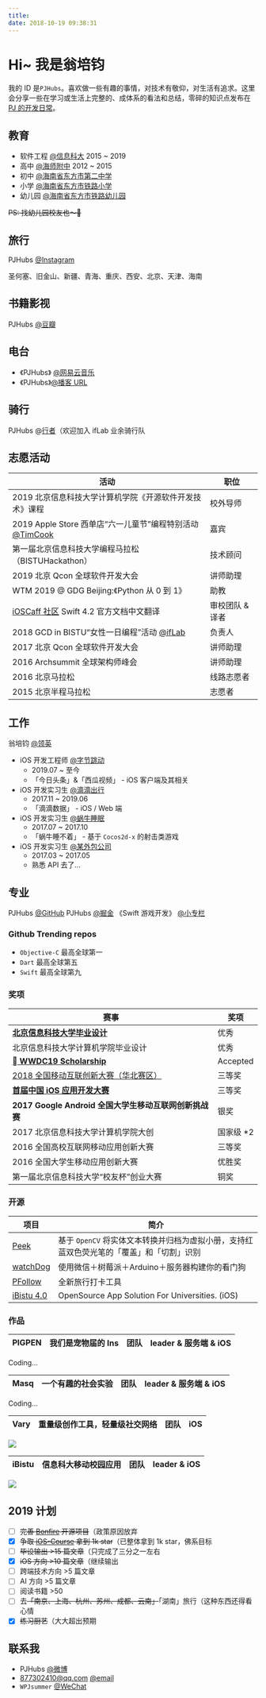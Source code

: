 ```yaml
---
title: 
date: 2018-10-19 09:38:31
---
```


# Hi~ 我是翁培钧
我的 ID 是`PJHubs`。喜欢做一些有趣的事情，对技术有敬仰，对生活有追求。这里会分享一些在学习或生活上完整的、成体系的看法和总结，零碎的知识点发布在 [PJ 的开发日常](https://github.com/windstormeye/iOS-Course)。

## 教育
* 软件工程 [@信息科大](http://www.bistu.edu.cn) 2015 ~ 2019
* 高中 [@海师附中](http://www.hsfzedu.cn) 2012 ~ 2015
* 初中 [@海南省东方市第二中学]()
* 小学 [@海南省东方市铁路小学]()
* 幼儿园 [@海南省东方市铁路幼儿园]()

~~PS: 找幼儿园校友也～🥺~~

## 旅行
PJHubs [@Instagram](https://www.instagram.com/pjhubs/)

圣何塞、旧金山、新疆、青海、重庆、西安、北京、天津、海南

## 书籍影视
PJHubs [@豆瓣](https://www.douban.com/people/142311182/)

## 电台
* 《PJHubs》 [@网易云音乐](https://music.163.com/#/djradio?id=527553635)
* 《PJHubs》[@播客 URL](https://getpodcast.xyz/data/163/527553635.xml)

## 骑行
PJHubs @[行者](https://www.imxingzhe.com/portal/#!/)（欢迎加入 ifLab 业余骑行队


## 志愿活动
活动 | 职位
--- | ---
2019 北京信息科技大学计算机学院《开源软件开发技术》课程 | 校外导师
2019 Apple Store 西单店“六一儿童节”编程特别活动 [@TimCook](https://m.weibo.cn/5524254784/4378269463566752) | 嘉宾
第一届北京信息科技大学编程马拉松（BISTUHackathon）| 技术顾问
2019 北京 Qcon 全球软件开发大会 | 讲师助理
WTM 2019 @ GDG Beijing:《Python 从 0 到 1》| 助教
[iOSCaff 社区](https://learnku.com/docs/the-swift-programming-language/4.2) Swift 4.2 官方文档中文翻译 | 审校团队 & 译者
2018 GCD in BISTU“女性一日编程”活动 [@ifLab](https://www.iflab.org/2018/11/04/iflab-cgc01/) | 负责人
2017 北京 Qcon 全球软件开发大会 | 讲师助理
2016 Archsummit 全球架构师峰会 | 讲师助理
2016 北京马拉松 | 线路志愿者
2015 北京半程马拉松 | 志愿者

## 工作
翁培钧 [@领英](https://cn.linkedin.com/in/培钧-翁-144972166)

* iOS 开发工程师 [@字节跳动](https://bytedance.com/zh) 
    - 2019.07 ~ 至今
    - 「今日头条」&「西瓜视频」 - iOS 客户端及其相关
* iOS 开发实习生 [@滴滴出行](https://www.didiglobal.com) 
    - 2017.11 ~ 2019.06
    - 「滴滴数据」 - iOS / Web 端
* iOS 开发实习生 [@蜗牛睡眠](http://www.seblong.com) 
    - 2017.07 ~ 2017.10
    - 「蜗牛睡不着」 - 基于 `Cocos2d-x` 的射击类游戏
* iOS 开发实习生 [@某外包公司]() 
    - 2017.03 ~ 2017.05
    - 熟悉 API 去了...

## 专业
PJHubs [@GitHub](https://github.com/windstormeye)
PJHubs [@掘金](https://juejin.im/user/584980a961ff4b0058ce97e6)
《Swift 游戏开发》 [@小专栏](https://xiaozhuanlan.com/pjhubs-swift-game)

### Github Trending repos
* `Objective-C` 最高全球第一
* `Dart` 最高全球第五
* `Swift` 最高全球第九

### 奖项
赛事 | 奖项
--- | ---
[**北京信息科技大学毕业设计**](https://github.com/windstormeye/PIGPEN-Docs) | 优秀
北京信息科技大学计算机学院毕业设计 | 优秀
[** WWDC19 Scholarship**](https://github.com/windstormeye/WWDC19_brocadeOfLiNationality) | Accepted
[2018 全国移动互联创新大赛（华北赛区）](https://github.com/windstormeye/Peek) | 三等奖
[**首届中国 iOS 应用开发大赛**](https://github.com/windstormeye/CampusPlus) | 三等奖
**2017 Google Android 全国大学生移动互联网创新挑战赛** | 银奖
2017 北京信息科技大学计算机学院大创 | 国家级 *2
2016 全国高校互联网移动应用创新大赛 | 三等奖
2016 全国大学生移动应用创新大赛 | 优胜奖
第一届北京信息科技大学“校友杯”创业大赛 | 铜奖

### 开源
项目 | 简介
---- | ----
[Peek](https://github.com/windstormeye/Peek) | 基于 `OpenCV` 将实体文本转换并归档为虚拟小册，支持红蓝双色荧光笔的「覆盖」和「切割」识别
[watchDog](https://github.com/windstormeye/watchDog) | 使用微信＋树莓派＋Arduino＋服务器构建你的看门狗
[PFollow](https://github.com/windstormeye/PFollow) | 全新旅行打卡工具
[iBistu 4.0](https://github.com/ifLab/iCampus-iOS) | OpenSource App Solution For Universities. (iOS)

### 作品

PIGPEN | 我们是宠物届的 Ins | 团队 | leader & 服务端 & iOS
--- | --- | --- | ---

Coding...


Masq | 一个有趣的社会实验 | 团队 | leader & 服务端 & iOS
--- | --- | --- | ----

Coding...


Vary | 重量级创作工具，轻量级社交网络 | 团队 | iOS
--- | --- | --- | --- 

![](https://blogfile.dandyweng.com/2017/02/wall-of-cards-1920x1080-copyright.jpg)


iBistu | 信息科大移动校园应用 | 团队 | leader & iOS
--- | --- | --- | ---

![](https://i.loli.net/2019/07/08/5d23671e6c97789922.png)

## 2019 计划

- [ ] ~~完善 [Bonfire](https://github.com/windstormeye/Bonfire) 开源项目~~（政策原因放弃
- [x] ~~争取 [iOS-Course](https://github.com/windstormeye/iOS-Course) 拿到 1k star~~（已整体拿到 1k star，佛系目标
- [ ] ~~毕设输出 >15 篇文章~~（只完成了三分之一左右
- [x] ~~iOS 方向 >10 篇文章~~（继续输出
- [ ] 跨端技术方向 >5 篇文章
- [ ]  AI 方向 >5 篇文章
- [ ] 阅读书籍 >50
- [ ] 去~~「南京、上海、杭州、苏州、成都、云南」~~「湖南」旅行（这种东西还得看心情
- [x] ~~练习厨艺~~（大大超出预期

## 联系我
* PJHubs [@微博](https://weibo.com/3307534462/profile?rightmod=1&wvr=6&mod=personinfo&is_all=1) 
* 877302410@qq.com [@email]()
* `WPJsummer` [@WeChat]()